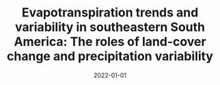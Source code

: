 ---
title: "Evapotranspiration trends and variability in southeastern South America: The roles of land-cover change and precipitation variability"
collection: publications
permalink: /publication/2022-01-01-Evapotranspiration-trends-and-variability-in-southeastern-South-America-The-roles-of-land-cover-change-and-precipitation-variability
date: 2022-01-01
venue: 'International Journal of Climatology'
paperurl: 'https://rmets.onlinelibrary.wiley.com/doi/abs/10.1002/joc.7350'
citation: ' Ruscica, Romina C.,  Sörensson, Anna A.,  Diaz, Leandro B.,  Vera, Carolina,  Castro, Aline,  Papastefanou, Phillip,  Rammig, Anja,  Rezende, Luiz F.C.,  Sakschewski, Boris,  Thonicke, Kirsten,  Viovy, Nicolas,  von Randow, Celso, &quot;Evapotranspiration trends and variability in southeastern South America: The roles of land-cover change and precipitation variability.&quot; International Journal of Climatology, 2022.'
---